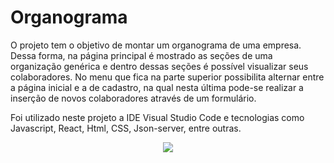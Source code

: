 # Organograma
<p align="left">O projeto tem o objetivo de montar um organograma de uma empresa. Dessa forma, na página principal é mostrado as seções de uma organização genérica e dentro dessas seções é possível visualizar seus colaboradores. No menu que fica na parte superior possibilita alternar entre a página inicial e a de cadastro, na qual nesta última pode-se realizar a inserção de novos colaboradores através de um formulário.</p>
<p align="left">Foi utilizado neste projeto a IDE Visual Studio Code e tecnologias como Javascript, React, Html, CSS, Json-server, entre outras.</p>
<p align="center"> 
    <img src="public/videos/organograma.gif">
</p>
